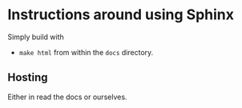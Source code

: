 # Instructions around using Sphinx
Simply build with
* `make html` from within the `docs` directory.

## Hosting
Either in read the docs or ourselves.
